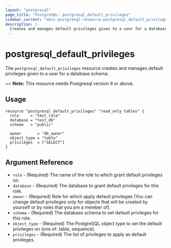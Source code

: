 ```yaml
---
layout: "postgresql"
page_title: "PostgreSQL: postgresql_default_privileges"
sidebar_current: "docs-postgresql-resource-postgresql_default_privileges"
description: |-
  Creates and manages default privileges given to a user for a database schema.
---
```


# postgresql\_default\_privileges

The ``postgresql_default_privileges`` resource creates and manages default privileges given to a user for a database schema.

~> **Note:** This resource needs Postgresql version 9 or above.

## Usage

```hcl
resource "postgresql_default_privileges" "read_only_tables" {
  role     = "test_role"
  database = "test_db"
  schema   = "public"

  owner       = "db_owner"
  object_type = "table"
  privileges  = ["SELECT"]
}
```

## Argument Reference

* `role` - (Required) The name of the role to which grant default privileges on.
* `database` - (Required) The database to grant default privileges for this role.
* `owner` - (Required) Role for which apply default privileges (You can change default privileges only for objects that will be created by yourself or by roles that you are a member of).
* `schema` - (Required) The database schema to set default privileges for this role.
* `object_type` - (Required) The PostgreSQL object type to set the default privileges on (one of: table, sequence).
* `privileges` - (Required) The list of privileges to apply as default privileges.
